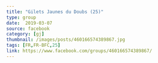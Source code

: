 ```yaml
---
title: "Gilets Jaunes du Doubs (25)"
type: group
date:  2019-03-07
source: facebook
category: [gj]
thumbnail: /images/posts/460166574389867.jpg
tags: [FR,FR-BFC,25]
link: https://www.facebook.com/groups/460166574389867/
---
```

